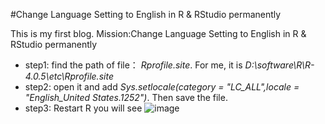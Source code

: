 #Change Language Setting to English in R & RStudio permanently

This is my first blog.
Mission:Change Language Setting to English in R & RStudio permanently

* step1: find the path of file： *Rprofile.site*. For me, it is *D:\software\R\R-4.0.5\etc\Rprofile.site*
* step2: open it and add *Sys.setlocale(category = "LC_ALL",locale = "English_United States.1252")*. Then save the file.
* step3: Restart R
 you will see
 ![image](https://user-images.githubusercontent.com/88473583/147118513-6af1c80e-d088-42aa-a2fe-b2abb83e5629.png)

